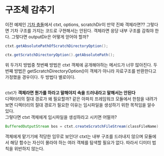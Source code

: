 # 구조체 감추기
이전 예제인 [기차 충돌](./collision_of_train.md)에서 ctxt, options, scratchDir이 만약 진짜 객체라면?? 그렇다면 기차 구조를 가지는 코드로 구현해서는 안된다. 객체라면 응당 내부 구조를 감춰야 한다. 그렇다면 outputDir은 어떻게 얻어야 할까?

```java
ctxt.getAbsolutePathOfScratchDirectoryOption();

ctx.getScratchDirectoryOption().getAbsolutePath();
```

위 두가지 방법중 첫번째 방법은 ctxt 객체에 공개해야하는 메서드가 너무 많아진다. 두번째 방법은 getScratchDirectoryOption()이 객체가 아니라 자료구조를 반환한다고 가정했을 경우이다. 두 방법다 별로이다.  
<br>

ctxt가 **객체라면 뭔가를 하라고 말해야지 속을 드러내라고 말해서는 안된다**  
디렉터리의 절대 경로가 왜 필요할까? 같은 아파치 프레임워크 모듈에서 한참을 내려가보면 디렉터리의 절대 경로가 필요한 이유는 임시파일을 생성하기 위한 목적임을 알수 있다.  
그렇다면 ctxt 객체에게 임시파일을 생성하라고 시키면 어떨까?

```java
BufferedOutputStream bos = ctxt.createScratchFileStream(classFileName);
```

객체에게 맡기기에 적당한 임무로 보인다! ctxt는 내부 구조를 드러내지 않으며 모듈에서 해당 함수는 자신이 몰라야 하는 여러 객체를 탐색할 필요가 없다. 따라서 디미터 법칙을 위반하지 않는다.